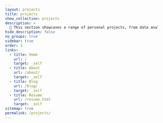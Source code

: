 ```yaml
---
layout: projects
title: projects
show_collection: projects
description: > 
  🚀 This section showcases a range of personal projects, from data analysis to visualisation and machine learning. Each project demostrates a unique skill set and problem-solving approach. Browse through to see my work and feel free to reach out if you have any questions or comments.
hide_description: false 
no_groups: true
sidebar: true
order: 3
links:
  - title: Home
    url: /
    target: _self
  - title: About
    url: /about/
    target: _self
  - title: Blog
    url: /blog/
    target: _self
  - title: Resume
    url: /resume.html
    target: _self
sitemap: true
permalink: /projects/
---
```

